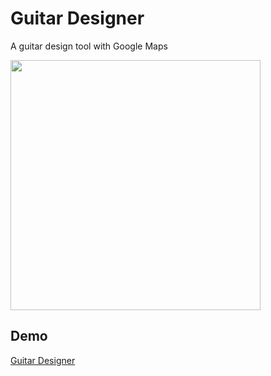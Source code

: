 # Guitar Designer

A guitar design tool with Google Maps

<img src="capture.gif" width="400">

## Demo

[Guitar Designer](https://inaniwa3.github.io/guitar-designer/ "Guitar Designer")
